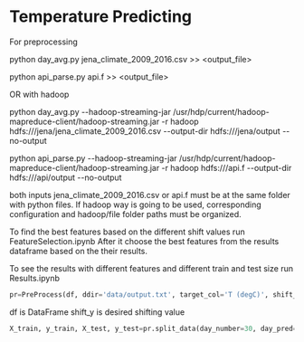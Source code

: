 # Temperature Predicting

For preprocessing

python day_avg.py jena_climate_2009_2016.csv >> <output_file>

python api_parse.py api.f >> <output_file>

OR with hadoop

python day_avg.py --hadoop-streaming-jar /usr/hdp/current/hadoop-mapreduce-client/hadoop-streaming.jar -r 
hadoop hdfs:///jena/jena_climate_2009_2016.csv 
--output-dir hdfs:///jena/output --no-output

python api_parse.py --hadoop-streaming-jar /usr/hdp/current/hadoop-mapreduce-client/hadoop-streaming.jar -r 
hadoop hdfs:///api.f 
--output-dir hdfs:///api/output --no-output


both inputs jena_climate_2009_2016.csv or api.f must be at the same folder with python files.
If hadoop way is going to be used, corresponding configuration and hadoop/file folder paths must be organized.

To find the best features based on the different shift values run FeatureSelection.ipynb
After it choose the best features from the results dataframe based on the their results.

To see the results with different features and different train and test size run Results.ipynb
```python
pr=PreProcess(df, ddir='data/output.txt', target_col='T (degC)', shift_day=7)
```

df is DataFrame
shift_y is desired shifting value

```python
X_train, y_train, X_test, y_test=pr.split_data(day_number=30, day_pred=1, day_start=0)
```

